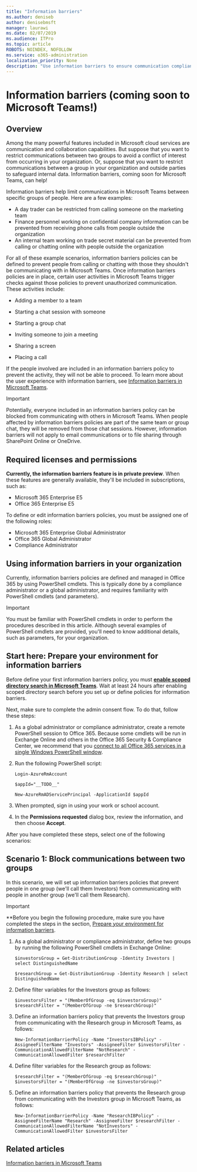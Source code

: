```yaml
---
title: "Information barriers"
ms.author: deniseb
author: denisebmsft
manager: laurawi
ms.date: 02/07/2019
ms.audience: ITPro
ms.topic: article
ROBOTS: NOINDEX, NOFOLLOW
ms.service: o365-administration
localization_priority: None
description: "Use information barriers to ensure communication compliance using Microsoft Teams within your organization."
---
```


# Information barriers (coming soon to Microsoft Teams!)

## Overview

Among the many powerful features included in Microsoft cloud services are communication and collaboration capabilities. But suppose that you want to restrict communications between two groups to avoid a conflict of interest from occurring in your organization. Or, suppose that you want to restrict communications between a group in your organization and outside parties to safeguard internal data. Information barriers, coming soon for Microsoft Teams, can help! 

Information barriers help limit communications in Microsoft Teams between specific groups of people. Here are a few examples:

- A day trader can be restricted from calling someone on the marketing team
- Finance personnel working on confidential company information can be prevented from receiving phone calls from people outside the organization
- An internal team working on trade secret material can be prevented from calling or chatting online with people outside the organization

For all of these example scenarios, information barriers policies can be defined to prevent people from calling or chatting with those they shouldn't be communicating with in Microsoft Teams. Once information barriers policies are in place, certain user activities in Microsoft Teams trigger checks against those policies to prevent unauthorized communication. These activities include:

- Adding a member to a team

- Starting a chat session with someone

- Starting a group chat 

- Inviting someone to join a meeting

- Sharing a screen 

- Placing a call

If the people involved are included in an information barriers policy to prevent the activity, they will not be able to proceed. To learn more about the user experience with information barriers, see [Information barriers in Microsoft Teams](https://docs.microsoft.com/MicrosoftTeams/information-barriers-in-teams).

> [!IMPORTANT]
> Potentially, everyone included in an information barriers policy can be blocked from communicating with others in Microsoft Teams. When people affected by information barriers policies are part of the same team or group chat, they will be removed from those chat sessions. However, information barriers will not apply to email communications or to file sharing through SharePoint Online or OneDrive. 

## Required licenses and permissions

**Currently, the information barriers feature is in private preview**. When these features are generally available, they'll be included in subscriptions, such as:
- Microsoft 365 Enterprise E5
- Office 365 Enterprise E5

To define or edit information barriers policies, you must be assigned one of the following roles:
- Microsoft 365 Enterprise Global Administrator
- Office 365 Global Administrator
- Compliance Administrator

## Using information barriers in your organization

Currently, information barriers policies are defined and managed in Office 365 by using PowerShell cmdlets. This is typically done by a compliance administrator or a global administrator, and requires familiarity with PowerShell cmdlets (and parameters).

> [!IMPORTANT]
> You must be familiar with PowerShell cmdlets in order to perform the procedures described in this article. Although several examples of PowerShell cmdlets are provided, you'll need to know additional details, such as parameters, for your organization.

## Start here: Prepare your environment for information barriers

Before define your first information barriers policy, you must **[enable scoped directory search in Microsoft Teams](https://docs.microsoft.com/MicrosoftTeams/teams-scoped-directory-search)**. Wait at least 24 hours after enabling scoped directory search before you set up or define policies for information barriers.

Next, make sure to complete the admin consent flow. To do that, follow these steps:

1. As a global administrator or compliance administrator, create a remote PowerShell session to Office 365. Because some cmdlets will be run in Exchange Online and others in the Office 365 Security & Compliance Center, we recommend that you [connect to all Office 365 services in a single Windows PowerShell window](https://docs.microsoft.com/Office365/Enterprise/powershell/connect-to-all-office-365-services-in-a-single-windows-powershell-window).

2. Run the following PowerShell script:<br>

    ```
    Login-AzureRmAccount  
    
    $appId="__TODO__" 
     
    New-AzureRmADServicePrincipal -ApplicationId $appId 
    
    ```

3. When prompted, sign in using your work or school account.

4. In the **Permissions requested** dialog box, review the information, and then choose **Accept**.

After you have completed these steps, select one of the following scenarios:


## Scenario 1: Block communications between two groups

In this scenario, we will set up information barriers policies that prevent people in one group (we'll call them Investors) from communicating with people in another group (we'll call them Research).

> [!IMPORTANT]
> **Before you begin the following procedure, make sure you have completed the steps in the section, [Prepare your environment for information barriers](#prepare-your-environment-for-information-barriers). 

1. As a global administrator or compliance administrator, define two groups by running the following PowerShell cmdlets in Exchange Online:<br>

    ```
    $investorsGroup = Get-DistributionGroup -Identity Investors | select DistinguishedName
    
    $researchGroup = Get-DistributionGroup -Identity Research | select DistinguishedName
    ```

2. Define filter variables for the Investors group as follows:<br>

    ```
    $investorsFilter = "(MemberOfGroup -eq $investorsGroup)"
    $researchFilter = "(MemberOfGroup -ne $researchGroup)"
    ``` 

3. Define an information barriers policy that prevents the Investors group from communicating with the Research group in Microsoft Teams, as follows: <br>

    ```
    New-InformationBarrierPolicy -Name "InvestorsIBPolicy" -AssigneeFilterName "Investors" -AssigneeFilter $investorsFilter -CommunicationAllowedFilterName "NotResearch" -CommunicationAllowedFilter $researchFilter
    ```

4. Define filter variables for the Research group as follows: <br>

    ```
    $researchFilter = "(MemberOfGroup -eq $researchGroup)"
    $investorsFilter = "(MemberOfGroup -ne $investorsGroup)"
    
    ```

5. Define an information barriers policy that prevents the Research group from communicating with the Investors group in Microsoft Teams, as follows:

    ```
    New-InformationBarrierPolicy -Name "ResearchIBPolicy" -AssigneeFilterName "Research" -AssigneeFilter $researchFilter -CommunicationAllowedFilterName "NotInvestors" -CommunicationAllowedFilter $investorsFilter
    ```

## Related articles

[Information barriers in Microsoft Teams](https://docs.microsoft.com/SkypeForBusiness/MicrosoftTeams/information-barriers-in-teams)
